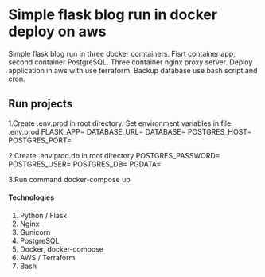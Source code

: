 # Simple flask blog run in docker deploy on aws 

Simple flask blog run in three docker comtainers. Fisrt container app, second container PostgreSQL.
Three container nginx proxy server.
Deploy application in aws with use terraform.
Backup database use bash script and cron.

## Run projects
1.Create .env.prod in root directory.
Set environment variables in file .env.prod 
FLASK_APP=
DATABASE_URL=
DATABASE=
POSTGRES_HOST=
POSTGRES_PORT=

2.Create .env.prod.db in root directory
POSTGRES_PASSWORD=
POSTGRES_USER=
POSTGRES_DB=
PGDATA=

3.Run command docker-compose up

#### Technologies
1. Python / Flask
2. Nginx
3. Gunicorn
4. PostgreSQL
5. Docker, docker-compose
6. AWS / Terraform
7. Bash

